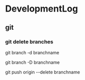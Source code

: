 # DevelopmentLog


## git

### git delete branches

git branch -d branchname

git branch -D branchname

git push origin --delete branchname
